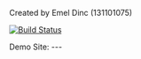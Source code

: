 Created by Emel Dinc (131101075)

[![Build Status](https://travis-ci.org/emeldinc/myDemoApp.svg?branch=master)](https://travis-ci.org/emeldinc/myDemoApp)

Demo Site: ---
